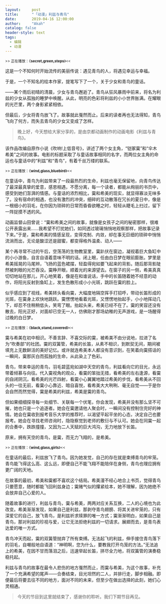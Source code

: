 ```yaml
---
layout:     post
title:      "「动漫」利兹与青鸟"
date:       2019-04-16 12:00:00
author:     "Akah"
catalog: false
header-style: text
tags:
  - 编辑
  - 动漫
---
```


<small> >> 正在播放：《**secret,green,steps**》<< </small>

这是一个不知何时开始流传的美丽传说：遇见青鸟的人，将遇见幸运与幸福。

于是，一个不知名的绘本作家，提笔写下了一个，关于少女和青鸟的童话。

——某个雨后初晴的清晨，少女与青鸟邂逅了。青鸟从狂风暴雨中前来，将名为利兹的少女从孤独的睡梦中唤醒。从此，明亮的色彩将利兹的小小世界胀满。在耀眼的光芒里，两个身影紧紧相依。

但最后，少女将青鸟放飞了。故事就此戛然而止。后来的读者再也无法得知，青鸟飞向了何方，而失去青鸟的少女又变成了怎样。



> 晚上好，今天想给大家分享的，是由京都动画制作的动画电影《利兹与青鸟》。



该作品改编自原作小说《吹响!上低音号》，讲述了两个女主角，“铠冢霙”和“伞木希美”之间的故事。电影的标题采取了与童话故事相同的名字，而两位女主角的命运也与童话中的“利兹”和“青鸟”，有着千丝万缕的联系。

 

<small> >> 正在播放：《**wind,glass,bluebird**》<< </small>

在童话中，青鸟为利兹带来了一段最热烈的生命，利兹也毫无保留地，向青鸟传达了最深最真挚的爱意，感恩相遇，不愿分离，每一个读者，都能从绚丽的书页中，感受到她们澎湃的情感。与童话的浓烈相比，霙和希美的现实，就显得寡淡无味多了。没有宿命的相遇，也没有激烈的冲突，细碎的互动散落在冗长的夏日中，像是一根细小的羽毛，在你因为琐碎的日常而昏昏欲睡之时，轻轻从睫毛上扫过，留下一阵捉摸不透的风。

 动画监督山田曾说：“霙和希美之间的故事，就像是女孩子之间的秘密那样，很难公开表露出来……我希望不打扰她们，如同透过玻璃悄悄地观察那样，把故事记录下来。”于是，霙和希美的情感呈现，变得克制、内敛，却在事无巨细的琐碎中悄悄流淌而出，无论是酸涩还是甜蜜，都变得格外温柔、动人——

某个再寻常不过的午后，空荡荡的生物教室里，霙趴伏在窗边，凝视着巨大鱼缸中的小小游鱼，自言自语着意味不明的话。闭上眼，任由白日梦在眼前膨胀。梦里是希美摇晃的马尾辫，飞扬的蓝色裙摆，轻盈得宛如要飞起来的背影。随后那背影陡然被刺眼的光芒吞没。霙睁开眼，顺着光的来源望去。在窗子的另一侧，希美真真切切地站在那儿，开心地笑着，像是在和谁说话，手中的长笛随着她不经意的动作，将阳光反射到鱼缸上，发生色散形成小小光斑，跳跃在霙的脸上。

似乎感应到了视线，希美转头看向霙，大幅度地隔空挥手打招呼，带动长笛形成的光斑，在霙身上欢快地跳跃。霙愣愣地看着光斑，又愣愣地抬起手，小小地挥动几下，却忍不住稍稍低头，笑弯了眼。抬起头来，希美已经不在了。霙的笑容还没有散去，阳光正好，对面却已空无一人，仿佛刚才那场幼稚的无声游戏，是一场醒得过晚的白日梦。

 

<small> >> 正在播放：《**black,stand,covered**》<< </small>

霙与希美在初中相识。不善言辞、不喜交际的霙，被希美不由分说地，拉进了名为“吹奏部”的社团。霙的双簧管，希美的长笛，从素不相识，到默契无间，期间被填充上无数鲜活的美好记忆。或许就连希美本人都没有意识到，在笑着向霙搭话的一瞬间，霙那灰白而孤独的生命，从此染上了色彩。

青鸟，带来幸运的青鸟，羽毛碧蓝宛如湖中天空的青鸟，利兹看向它的目光，永远带着倾慕与向往。代入霙视角的观众，看霙的笨拙无措，看希美的左右逢源，看霙的自闭阴沉，看希美的光芒四射，看霙小心翼翼地踏过希美的步伐，看希美从不回头的一往无前，看霙小心靠近、暗自喜悦，看希美大大咧咧、毫无自觉——于是你会自然而然觉得，霙是希美的利兹，希美是霙的青鸟。

但如果细细探寻每一处细节、关联每一个伏笔，你会发现，希美并没有那么坚不可摧，她也只是一个追逐者。她会在霙邀请他人聚会时，一瞬间没有控制住完好的神情。她会在霙收到报考音乐大学的推荐时，以渴望平起平坐的心态，决定自己也要报考。她会在寻找老师咨询时，隐隐察觉到老师的敷衍与不认可。她会在同霙一起的合奏中，跌跌撞撞，又因为二人天赋的巨大鸿沟，无力地放下长笛。

原来，拥有天空的青鸟，是霙，而无力飞翔的，是希美。

 

<small> >> 正在播放：《**wind,glass,girls**》<< </small>

在童话的最后，利兹放飞了青鸟。因为她发觉，自己的存在就是束缚青鸟的牢笼。青鸟能飞得这么高、这么远，即便自己不能飞翔不能陪伴在身侧，青鸟也理应拥有更广阔的天地。

在故事的最初，希美和霙都不喜欢这个结局。希美漫不经心地合上书页，觉得青鸟只要愿意，随时都能飞回利兹身边；霙赌气似的攥紧绘本，她不理解，因为她绝不会放弃自己心爱的人。

随着故事的进行，利兹与青鸟，霙与希美，两两对应关系互换，二人的心境也为此改变。希美渐渐发现，如果自己是利兹，那剥夺青鸟翅膀、将其关进牢笼的，只有深爱它的自己，放飞青鸟，是利兹祈求赎罪的唯一方式；霙渐渐明白，如果自己是青鸟，那对利兹的珍视与爱，让它无法拒绝利兹的一切请求。展翅而去，是青鸟表达爱的唯一方式。

青鸟冲天而起，霙的双簧管抛弃了所有束缚。无法起飞的利兹，伸手接住青鸟落下的羽毛，自嘲般地自语道：“神明啊，您为什么，要教我打开鸟笼的方法。”无法追上的希美，在因不甘而落泪之后，迅速举起长笛，拼尽全力地，将双簧管的演奏稳稳托起。

利兹与青鸟的故事在最令人悲伤的地方戛然而止，而霙与希美，为这个故事，补充了一个充满希望的尾声——合奏结束，目光坦然的二人，并排行走，脚步相融。即便最后将要去往不同的地方，面对不同的未来，但至少在做出选择的此刻，她们心灵相通。




> 今天的节目到这里就结束了，感谢你的聆听。我们下期节目再见。



